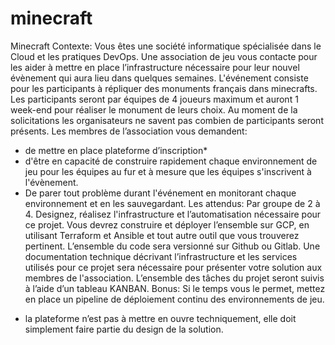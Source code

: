 # minecraft


Minecraft
Contexte:
Vous êtes une société informatique spécialisée dans le Cloud et les pratiques DevOps.
Une association de jeu vous contacte pour les aider à mettre en place l’infrastructure
nécessaire pour leur nouvel évènement qui aura lieu dans quelques semaines.
L'événement consiste pour les participants à répliquer des monuments français dans
minecrafts.
Les participants seront par équipes de 4 joueurs maximum et auront 1 week-end pour
réaliser le monument de leurs choix.
Au moment de la solicitations les organisateurs ne savent pas combien de participants
seront présents.
Les membres de l’association vous demandent:
- de mettre en place plateforme d’inscription*
- d'être en capacité de construire rapidement chaque environnement de jeu pour les
équipes au fur et à mesure que les équipes s'inscrivent à l'évènement.
- De parer tout problème durant l'événement en monitorant chaque environnement et
en les sauvegardant.
Les attendus:
Par groupe de 2 à 4.
Designez, réalisez l'infrastructure et l’automatisation nécessaire pour ce projet.
Vous devrez construire et déployer l’ensemble sur GCP, en utilisant Terraform et Ansible et
tout autre outil que vous trouverez pertinent.
L’ensemble du code sera versionné sur Github ou Gitlab.
Une documentation technique décrivant l’infrastructure et les services utilisés pour ce projet
sera nécessaire pour présenter votre solution aux membres de l'association.
L’ensemble des tâches du projet seront suivis à l’aide d’un tableau KANBAN.
Bonus:
Si le temps vous le permet, mettez en place un pipeline de déploiement continu des
environnements de jeu.
* la plateforme n’est pas à mettre en ouvre techniquement, elle doit simplement faire partie
du design de la solution.
